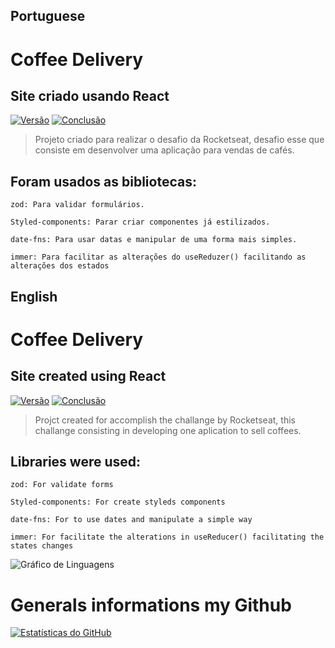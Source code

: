 ## Portuguese
# Coffee Delivery
## Site criado usando React

[![Versão](https://img.shields.io/badge/Vers%C3%A3o-1.0-blue)](https://github.com/GabrielRSiqueira18/coffee-delivery-desafio-2)
[![Conclusão](https://img.shields.io/badge/Conclus%C3%A3o-100%25-green)](https://github.com/GabrielRSiqueira18/coffee-delivery-desafio-2)

> Projeto criado para realizar o desafio da Rocketseat, desafio esse que consiste em desenvolver uma aplicação para vendas de cafés.
## Foram usados as bibliotecas: 

`zod: Para validar formulários.` 

`Styled-components: Parar criar componentes já estilizados.`

`date-fns: Para usar datas e manipular de uma forma mais simples.`

`immer: Para facilitar as alterações do useReduzer() facilitando as alterações dos estados`

## English
# Coffee Delivery
## Site created using React

[![Versão](https://img.shields.io/badge/Vers%C3%A3o-1.0-blue)](https://github.com/GabrielRSiqueira18/coffee-delivery-desafio-2)
[![Conclusão](https://img.shields.io/badge/Conclus%C3%A3o-100%25-green)](https://github.com/GabrielRSiqueira18/coffee-delivery-desafio-2)

> Projct created for accomplish the challange by Rocketseat, this challange consisting in developing one aplication to sell coffees.
## Libraries were used: 

`zod: For validate forms` 

`Styled-components: For create styleds components`

`date-fns: For to use dates and manipulate a simple way`

`immer: For facilitate the alterations in useReducer() facilitating the states changes`

![Gráfico de Linguagens](https://github-readme-stats.vercel.app/api/top-langs/?username=GabrielRSiqueira18&repo=coffee-delivery-desafio-2&layout=compact&theme=blue-green)

# Generals informations my Github
[![Estatísticas do GitHub](https://github-readme-stats.vercel.app/api?username=GabrielRSiqueira18&theme=blue-green)](https://github.com/GabrielRSiqueira18/github-readme-stats)

